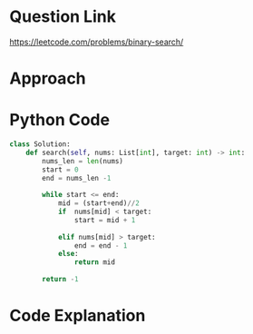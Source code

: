 # Question Link
https://leetcode.com/problems/binary-search/

# Approach

# Python Code

```Python
class Solution:
    def search(self, nums: List[int], target: int) -> int:
        nums_len = len(nums)
        start = 0 
        end = nums_len -1
        
        while start <= end:
            mid = (start+end)//2
            if  nums[mid] < target:
                start = mid + 1
                
            elif nums[mid] > target:
                end = end - 1
            else:
                return mid
        
        return -1
 ```

# Code Explanation

